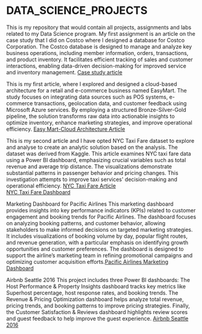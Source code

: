 # DATA_SCIENCE_PROJECTS
This is my repository that would contain all projects, assignments and labs related to my Data Science program.
My first assignment is an article on the case study that I did on Costco where I designed a database for Costco Corporation. The Costco database is designed to manage and analyze key business operations, including member information, orders, transactions, and product inventory. It facilitates efficient tracking of sales and customer interactions, enabling data-driven decision-making for improved service and inventory management. [Case study article](https://github.com/arlingeo99/DATA_SCIENCE_PROJECTS/blob/main/Costco_Database_Design_Article.pdf)


This is my first article, where I explored and designed a cloud-based architecture for a retail and e-commerce business named EasyMart. The study focuses on integrating data sources such as POS systems, e-commerce transactions, geolocation data, and customer feedback using Microsoft Azure services. By employing a structured Bronze-Silver-Gold pipeline, the solution transforms raw data into actionable insights to optimize inventory, enhance marketing strategies, and improve operational efficiency. [Easy Mart-Cloud Architecture Article](https://github.com/arlingeo99/DATA_SCIENCE_PROJECTS/blob/master/EasyMart-Cloud%20Architecture%20Article-.pdf)


This is my second article and I have opted NYC Taxi Fare dataset to explore and analyse to create an analytic solution based on the analysis. The dataset was derived from Kaggle. This article examines NYC taxi fare data using a Power BI dashboard, emphasizing crucial variables such as total revenue and average trip distance. The visualizations demonstrate substantial patterns in passenger behavior and pricing changes. This investigation attempts to improve taxi services' decision-making and operational efficiency. [NYC Taxi Fare Article](https://github.com/arlingeo99/DATA_SCIENCE_PROJECTS/blob/master/NYC_TAXI_FARE_REPORT.pdf)      
[NYC Taxi Fare Dashboard](https://app.powerbi.com/groups/me/reports/7b14b477-01d5-4882-b964-828f1ad70850/b075d42b182273ae0083?experience=power-bi)


Marketing Dashboard for Pacific Airlines
This marketing dashboard provides insights into key performance indicators (KPIs) related to customer engagement and booking trends for Pacific Airlines. The dashboard focuses on analyzing booking patterns, and customer behavior, allowing stakeholders to make informed decisions on targeted marketing strategies. It includes visualizations of booking volume by day, popular flight routes, and revenue generation, with a particular emphasis on identifying growth opportunities and customer preferences. The dashboard is designed to support the airline’s marketing team in refining promotional campaigns and optimizing customer acquisition efforts.[Pacific Airlines Marketing Dashboard](https://app.powerbi.com/groups/me/reports/7b13e683-ac39-40e1-86d0-85ddbe2e24e7/3fb90527b3cad81077a4?experience=power-bi)


Airbnb Seattle 2016
This project includes three Power BI dashboards: The Host Performance & Property Insights dashboard tracks key metrics like Superhost percentage, host response rates, and booking trends. The Revenue & Pricing Optimization dashboard helps analyze total revenue, pricing trends, and booking patterns to improve pricing strategies. Finally, the Customer Satisfaction & Reviews dashboard highlights review scores and guest feedback to help improve the guest experience. [Airbnb Seattle 2016](https://app.powerbi.com/groups/me/reports/3c301c97-46cb-4a01-9e93-642e54e61f5a/b2c9bff754317788ac8b?experience=power-bi)
